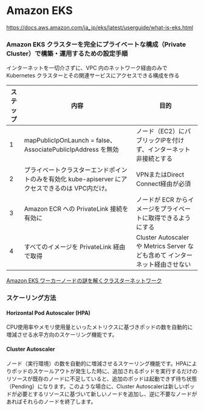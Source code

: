 # Amazon EKS

https://docs.aws.amazon.com/ja_jp/eks/latest/userguide/what-is-eks.html


### Amazon EKS クラスターを完全にプライベートな構成（Private Cluster）で構築・運用するための設定手順

インターネットを一切介さずに、VPC 内のネットワーク経由のみで Kubernetes クラスターとその関連サービスにアクセスできる構成を作る

|ステップ|内容|目的|
|------|----|----|
|1|mapPublicIpOnLaunch = false、AssociatePublicIpAddress を無効|ノード（EC2）にパブリックIPを付けず、インターネット非接続とする|
|2|プライベートクラスターエンドポイントのみを有効化	kube-apiserver にアクセスできるのは VPC内だけ。|VPNまたはDirect Connect経由が必須|
|3|Amazon ECR への PrivateLink 接続を有効に|ノードが ECR からイメージをプライベートに取得できるようにする|
|4|すべてのイメージを PrivateLink 経由で取得|Cluster Autoscaler や Metrics Server なども含めて インターネット経由させない|

[Amazon EKS ワーカーノードの謎を解くクラスターネットワーク](https://aws.amazon.com/jp/blogs/news/de-mystifying-cluster-networking-for-amazon-eks-worker-nodes/)

### スケーリング方法
####  Horizontal Pod Autoscaler (HPA)
CPU使用率やメモリ使用量といったメトリクスに基づきポッドの数を自動的に増減させる水平方向のスケーリング機能です。

#### Cluster Autoscaler
ノード（実行環境）の数を自動的に増減させるスケーリング機能です。HPAによりポッドのスケールアウトが発生した時に、追加されるポッドを実行するだけのリソースが既存のノードに不足していると、追加のポッドは起動できず待ち状態（Pending）になります。このような場合に、Cluster Autoscalerは新しいポッドが必要とするリソースに基づいて新しいノードを追加し、逆に不要なノードがあればそれらのノードを終了します。
